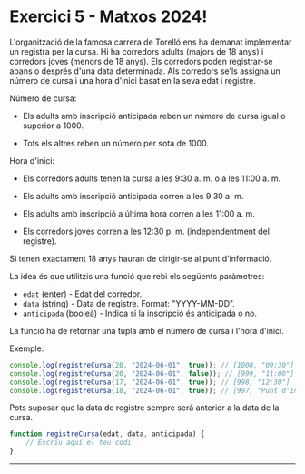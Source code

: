 # Exercici 5 - Matxos 2024! 

L'organització de la famosa carrera de Torelló ens ha demanat implementar un registra per la cursa. Hi ha corredors adults (majors de 18 anys) i corredors joves (menors de 18 anys). Els corredors poden registrar-se abans o després d'una data determinada. Als corredors se'ls assigna un número de cursa i una hora d'inici basat en la seva edat i registre.

Número de cursa:

- Els adults amb inscripció anticipada reben un número de cursa igual o superior a 1000.

- Tots els altres reben un número per sota de 1000.

Hora d'inici:

- Els corredors adults tenen la cursa a les 9:30 a. m. o a les 11:00 a. m.

- Els adults amb inscripció anticipada corren a les 9:30 a. m.

- Els adults amb inscripció a última hora corren a les 11:00 a. m.

- Els corredors joves corren a les 12:30 p. m. (independentment del registre).

Si tenen exactament 18 anys hauran de dirigir-se al punt d'informació.

La idea és que utilitzis una funció que rebi els següents paràmetres:

- `edat` (enter) - Edat del corredor.
- `data` (string) - Data de registre. Format: "YYYY-MM-DD".
- `anticipada` (booleà) - Indica si la inscripció és anticipada o no.

La funció ha de retornar una tupla amb el número de cursa i l'hora d'inici.

Exemple:

```javascript
console.log(registreCursa(20, "2024-06-01", true)); // [1000, "09:30"]
console.log(registreCursa(20, "2024-06-01", false)); // [999, "11:00"]
console.log(registreCursa(17, "2024-06-01", true)); // [998, "12:30"]
console.log(registreCursa(18, "2024-06-01", true)); // [997, "Punt d'informació"]
```

Pots suposar que la data de registre sempre serà anterior a la data de la cursa.

```javascript
function registreCursa(edat, data, anticipada) {
    // Escriu aquí el teu codi
}
```

---
